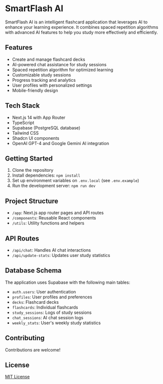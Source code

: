 
# SmartFlash AI

SmartFlash AI is an intelligent flashcard application that leverages AI to enhance your learning experience. It combines spaced repetition algorithms with advanced AI features to help you study more effectively and efficiently.

## Features

- Create and manage flashcard decks
- AI-powered chat assistance for study sessions
- Spaced repetition algorithm for optimized learning
- Customizable study sessions
- Progress tracking and analytics
- User profiles with personalized settings
- Mobile-friendly design

## Tech Stack

- Next.js 14 with App Router
- TypeScript
- Supabase (PostgreSQL database)
- Tailwind CSS
- Shadcn UI components
- OpenAI GPT-4 and Google Gemini AI integration

## Getting Started

1. Clone the repository
2. Install dependencies: `npm install`
3. Set up environment variables on `.env.local` (see `.env.example`)
4. Run the development server: `npm run dev`

## Project Structure

- `/app`: Next.js app router pages and API routes
- `/components`: Reusable React components
- `/utils`: Utility functions and helpers

## API Routes

- `/api/chat`: Handles AI chat interactions
- `/api/update-stats`: Updates user study statistics

## Database Schema

The application uses Supabase with the following main tables:

- `auth.users`: User authentication
- `profiles`: User profiles and preferences
- `decks`: Flashcard decks
- `flashcards`: Individual flashcards
- `study_sessions`: Logs of study sessions
- `chat_sessions`: AI chat session logs
- `weekly_stats`: User's weekly study statistics

## Contributing

Contributions are welcome!

## License

[MIT License](LICENSE)
